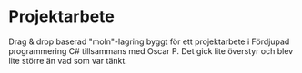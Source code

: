 # Projektarbete
Drag & drop baserad "moln"-lagring byggt för ett projektarbete i Fördjupad programmering C# tillsammans med Oscar P.
Det gick lite överstyr och blev lite större än vad som var tänkt.
